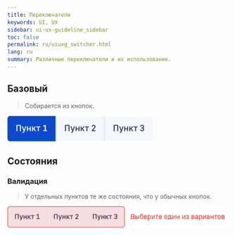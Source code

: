 ```yaml
---
title: Переключатели
keywords: UI, UX
sidebar: ui-ux-guideline_sidebar
toc: false
permalink: ru/uiuxg_switcher.html
lang: ru
summary: Различные переключатели и их использование.
---
```


## Базовый

> Собирается из кнопок.

![Базовый переключатель](/images/pages/guides/ui-ux-guideline/uiuxg_switcher/1.png)

## Состояния

### Валидация

> У отдельных пунктов те же состояния, что у обычных кнопок.

![Валидация у переключателя](/images/pages/guides/ui-ux-guideline/uiuxg_switcher/2.png)
